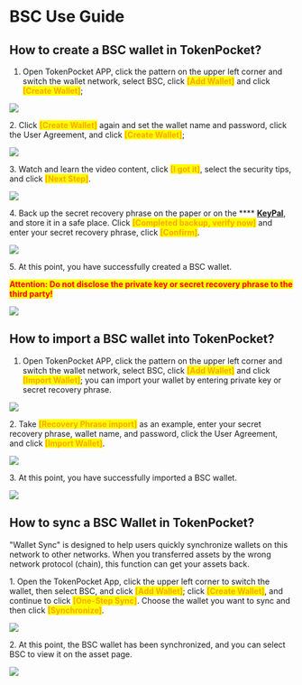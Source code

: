 # BSC Use Guide

## **How to create a BSC wallet in TokenPocket?**

1. Open TokenPocket APP, click the pattern on the upper left corner and switch the wallet network, select BSC, click <mark style="color:orange;">**\[Add Wallet]**</mark> and click <mark style="color:orange;">**\[Create Wallet]**</mark>;

![](<../../.gitbook/assets/ETC CN 1.png>)

2\. Click <mark style="color:orange;">**\[Create Wallet]**</mark> again and set the wallet name and password, click the User Agreement, and click <mark style="color:orange;">**\[Create Wallet]**</mark>;

![](<../../.gitbook/assets/ETC CN 2 (1).png>)

3\. Watch and learn the video content, click <mark style="color:orange;">**\[I got it]**</mark>, select the security tips, and click <mark style="color:orange;">**\[Next Step]**</mark>.&#x20;

![](<../../.gitbook/assets/ho en3.png>)

4\. Back up the secret recovery phrase on the paper or on the **** [**KeyPal**](https://www.keypal.pro/en/), and store it in a safe place. Click <mark style="color:orange;">**\[Completed backup, verify now]**</mark> and enter your secret recovery phrase, click <mark style="color:orange;">**\[Confirm]**</mark>.&#x20;

![](<../../.gitbook/assets/ho en4.png>)

5\. At this point, you have successfully created a BSC wallet.

<mark style="color:red;">**Attention: Do not disclose the private key or secret recovery phrase to the third party!**</mark>

![](<../../.gitbook/assets/ETC CN 3.png>)

## **How to import a BSC wallet into TokenPocket?**

1. Open TokenPocket APP, click the pattern on the upper left corner and switch the wallet network, select BSC, click <mark style="color:orange;">**\[Add Wallet]**</mark> and click <mark style="color:orange;">**\[Import Wallet]**</mark>; you can import your wallet by entering private key or secret recovery phrase.

![](<../../.gitbook/assets/ETC CN 4.png>)

2\. Take <mark style="color:orange;">**\[Recovery Phrase import]**</mark> as an example, enter your secret recovery phrase, wallet name,  and password, click the User Agreement, and click <mark style="color:orange;">**\[Import Wallet]**</mark>.&#x20;

![](<../../.gitbook/assets/ho en7.png>)

3\. At this point, you have successfully imported a BSC wallet.​​

![](<../../.gitbook/assets/ETC CN 3.png>)

## **How to sync a BSC Wallet in TokenPocket?**

"Wallet Sync" is designed to help users quickly synchronize wallets on this network to other networks. When you transferred assets by the wrong network protocol (chain), this function can get your assets back.

&#x20;

1\. Open the TokenPocket App, click the upper left corner to switch the wallet, then select BSC, and click <mark style="color:orange;">**\[Add Wallet]**</mark>; click <mark style="color:orange;">**\[Create Wallet]**</mark>, and continue to click <mark style="color:orange;">**\[One-Step Sync]**</mark>. Choose the wallet you want to sync and then click <mark style="color:orange;">**\[Synchronize]**</mark>.

![](<../../.gitbook/assets/ETC EN 9.png>)

2\. At this point, the BSC wallet has been synchronized, and you can select BSC to view it on the asset page.

![](<../../.gitbook/assets/ETC CN 5.png>)

